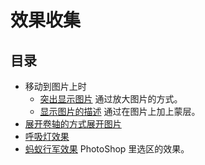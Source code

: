 # 效果收集
## 目录
* 移动到图片上时
  * [突出显示图片](https://iamjoel.github.io/effect-collection/src/outstanding-img/) 通过放大图片的方式。
  * [显示图片的描述](https://iamjoel.github.io/effect-collection/src/show-img-description/) 通过在图片上加上蒙层。
* [展开卷轴的方式展开图片](https://iamjoel.github.io/effect-collection/src/center-open/)
* [呼吸灯效果](https://iamjoel.github.io/effect-collection/src/breathe-light/)
* [蚂蚁行军效果](https://iamjoel.github.io/effect-collection/src/marching-ants/) PhotoShop 里选区的效果。

